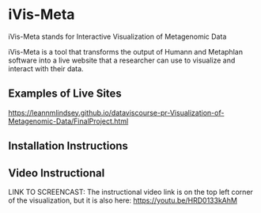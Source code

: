 # iVis-Meta 

iVis-Meta stands for Interactive Visualization of Metagenomic Data

iVis-Meta is a tool that transforms the output of Humann and Metaphlan software into a live website that a researcher can use to visualize and interact with their data.

## Examples of Live Sites
https://leannmlindsey.github.io/dataviscourse-pr-Visualization-of-Metagenomic-Data/FinalProject.html



## Installation Instructions


## Video Instructional 
LINK TO SCREENCAST:
The instructional video link is on the top left corner of the visualization, but it is also here:
https://youtu.be/HRD0133kAhM




